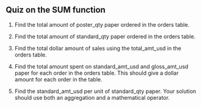 ## Quiz on the SUM function

1. Find the total amount of poster_qty paper ordered in the orders table.

2. Find the total amount of standard_qty paper ordered in the orders table.

3. Find the total dollar amount of sales using the total_amt_usd in the orders table.

4. Find the total amount spent on standard_amt_usd and gloss_amt_usd paper for each order in the orders table. This should give a dollar amount for each order in the table.

5. Find the standard_amt_usd per unit of standard_qty paper. Your solution should use both an aggregation and a mathematical operator.
